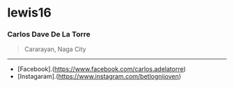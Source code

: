 # lewis16
### Carlos Dave De La Torre

> Cararayan, Naga City
---
- [Facebook].(https://www.facebook.com/carlos.adelatorre)
- [Instagaram].(https://www.instagram.com/betlognijoven)
